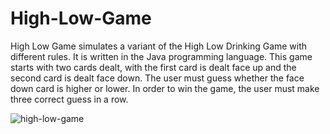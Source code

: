 # High-Low-Game
High Low Game simulates a variant of the High Low Drinking Game with different rules.  It is written in the Java programming language.  This game starts with two cards dealt, with the first card is dealt face up and the second card is dealt face down.  The user must guess whether the face down card is higher or lower.  In order to win the game, the user must make three correct guess in a row.

![high-low-game](https://user-images.githubusercontent.com/20928980/96367874-007bd400-1116-11eb-9398-27aace266489.gif)
